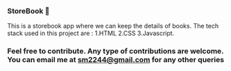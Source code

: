 ### StoreBook 📝

This is a storebook app where we can keep the details of books. The tech stack used in this project are :
  1.HTML
  2.CSS
  3.Javascript. 

### Feel free to contribute. Any type of contributions are welcome. You can email me at sm2244@gmail.com for any other queries
